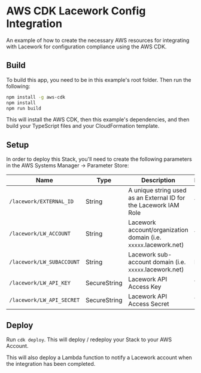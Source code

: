 # AWS CDK Lacework Config Integration

An example of how to create the necessary AWS resources for integrating with Lacework for configuration compliance using the AWS CDK.

## Build

To build this app, you need to be in this example's root folder. Then run the following:

```bash
npm install -g aws-cdk
npm install
npm run build
```

This will install the AWS CDK, then this example's dependencies, and then build your TypeScript files and your CloudFormation template.

## Setup

In order to deploy this Stack, you'll need to create the following parameters in the AWS Systems Manager -> Parameter Store:

| Name                                   | Type         | Description                                                      | Required |
| -------------------------------------- | ------------ | ---------------------------------------------------------------- | -------- |
| <nobr>`/lacework/EXTERNAL_ID`</nobr>   | String       | A unique string used as an External ID for the Lacework IAM Role | Y        |
| <nobr>`/lacework/LW_ACCOUNT`</nobr>    | String       | Lacework account/organization domain (i.e. `xxxxx`.lacework.net) | Y        |
| <nobr>`/lacework/LW_SUBACCOUNT`</nobr> | String       | Lacework sub-account domain (i.e. `xxxxx`.lacework.net)          | N        |
| <nobr>`/lacework/LW_API_KEY`</nobr>    | SecureString | Lacework API Access Key                                          | Y        |
| <nobr>`/lacework/LW_API_SECRET`</nobr> | SecureString | Lacework API Access Secret                                       | Y        |

## Deploy

Run `cdk deploy`. This will deploy / redeploy your Stack to your AWS Account.

This will also deploy a Lambda function to notify a Lacework account when the integration has been completed.
